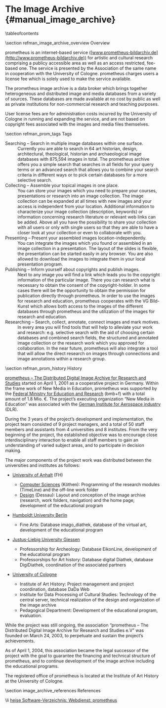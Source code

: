 
The Image Archive    {#manual_image_archive}
=================

\tableofcontents

\section refman_image_archive_overview Overview

  prometheus is an internet-based service ([www.prometheus-bildarchiv.de](http://www.prometheus-bildarchiv.de)) for artistic and cultural research comprising a publicy accessible area as well as an access restricted, fee-based one. The service is presented by the Association of the same name in cooperation with the University of Cologne. prometheus charges users a license fee which is solely used to make the service available.

  The prometheus image archive is a data broker which brings together heterogeneous and distributed image and media databases from a variety of sources. These databases are made available at no cost by public as well as private institutions for non-commercial research and teaching purposes.

  User license fees are for administration costs incurred by the University of Cologne in running and expanding the service, and are not based on copyright fees associated with the images and media files themselves.

  \section refman_prom_tags Tags

<dl>
  <dt>Searching – Search in multiple image databases within one surface.</dt>
  <dd>Currently you are able to search in 64 art historian, design, architectural, theological, historian and archaeological image databases with 875,594 images in total. The prometheus archive offers you a simple search that searches in all fields for your query terms or an advanced search that allows you to combine your search criteria in different ways or to pick certain databases for a more selective search.</dd>

  <dt>Collecting – Assemble your topical images in one place.</dt>
  <dd>You can store your images which you need to prepare your courses, presentations or research into an image collection. The image collection can be expanded at all times with new images and your access is independent from your location. Additional information to characterize your image collection (description, keywords) or information concerning research literature or relevant web links can be added. Above all you have the possibility to share your collection with all users or only with single users so that they are able to have a closer look at your collection or even to collaborate with you.</dd>

  <dt>Presenting – Present your assembled images location-independently.</dt>
  <dd>You can integrate the images which you found or assembled in an image collection in a presentation. The layout of the slides is flexible, the presentation can be started easily in any browser. You are also allowed to download the images to integrate them in your local presentation program.</dd>

  <dt>Publishing – Inform yourself about copyrights and publish images.</dt>
  <dd>Next to any image you will find a link which leads you to the copyright information of the particular image. There you can research what is necessary to obtain the consent of the copyright-holder. In some cases there will be the opportunity to obtain the permission for publication directly through prometheus. In order to use the images for research and education, prometheus cooperates with the VG Bild-Kunst which allows both access to the images of the different databases through prometheus and the utilization of the images for research and education.</dd>

  <dt>Researching – Search, collect, annotate, connect images and mark motives.</dt>
  <dd>In every area you will find tools that will help to alleviate your work and research: e.g. selective search with the aid of choosing certain databases and combined search fields, the structured and annotated image collection or the research work which you approved for collaboration. In the near future, prometheus will also integrate a tool that will allow the direct research on images through connections and image annotations within a research group.</dd>
</dl>

  \section refman_prom_history History

[prometheus – The Distributed Digital Image Archive for Research and Studies](http://www.prometheus-bildarchiv.de) started on April 1, 2001 as a cooperative
project in Germany. Within the frame work of New Media in Education, prometheus
was supported by the [Federal Ministry for Education and
Research](http://www.bmbf.de) (bmb+f) with a total amount of 1.8 Mio. €. The project’s executing
organization “New Media in Education” was associated with the
[German Institute for Aerospace industry](http://www.dlr.de) (DLR).

During the 3 years of the project’s development and implementation, the project team consisted of 9 project managers, and a total of 50 staff members and assistants from 4 universities and 8 institutes. From the very beginning of the project, the established objective was to encourage close interdisciplinary interaction to enable all staff members to gain an understanding of varied subject areas, and to participate in decision making. 

The major components of the project work was distributed between the universities and institutes as follows:

* [University of Anhalt](http://www.hs-anhalt.de) (FH)
  * [Computer Sciences](http://www.inf.hs-anhalt.de) (Köthen): Programming of the research modules (TimeLine) and the off-line work folder
  * [Design](http://www.design.hs-anhalt.de) (Dessau): Layout and conception of the image archive (research, work folders, navigation) and the home page; development of the educational program

* [Humboldt University Berlin](http://www.hu-berlin.de)
  * Fine Arts: Database imago_diathek, database of the virtual art, development of the educational program

* [Justus-Liebig University Giessen](http://www.uni-giessen.de)
  * Professorship for Archeology: Database EikonLine, development of the educational program
  * Professorships for Art history: Database digital Diathek, database DigiDiathek, coordination of the associated partners

* [University of Cologne](http://www.uni-koeln.de)
  * Institute of Art History: Project management and project coordination, database DaDa Web
  * Institute for Data Processing of Cultural Studies: Technology of the central server, technical realization of the design and organization of the image archive
  * Pedagogical Department: Development of the educational program, evaluation.

While the project was still ongoing, the association “prometheus – The Distributed Digital Image Archive for Research and Studies e.V” was founded on March 24, 2003, to perpetuate and sustain the project’s achievements.

As of April 1, 2004, this association became the legal successor of the project with the goal to guarantee the financing and technical structure of prometheus, and to continue development of the image archive including the educational programs.

The registered office of prometheus is located at the Institute of Art History at the University of Cologne.

  \section image_archive_references References 

  \li [heise Software-Verzeichnis: Webdienst: prometheus](http://www.heise.de/software/download/prometheus/55071)
